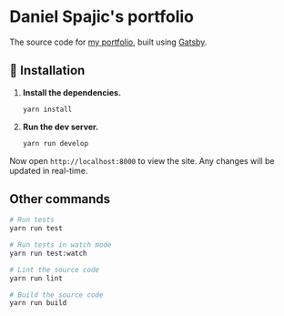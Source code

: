 # Daniel Spajic's portfolio

The source code for [my portfolio](https://danieljs.tech), built using
[Gatsby](https://www.gatsbyjs.org/).

## 🚀 Installation

1.  **Install the dependencies.**

    ```sh
    yarn install
    ```

2.  **Run the dev server.**

    ```sh
    yarn run develop
    ```

Now open `http://localhost:8000` to view the site. Any changes will be updated
in real-time.

## Other commands

```sh
# Run tests
yarn run test
```

```sh
# Run tests in watch mode
yarn run test:watch
```

```sh
# Lint the source code
yarn run lint
```

```sh
# Build the source code
yarn run build
```
